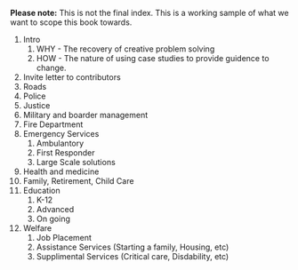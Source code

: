 **Please note:** This is not the final index. This is a working sample of what we want to scope this book towards.

1. Intro
	1. WHY - The recovery of creative problem solving
	2. HOW - The nature of using case studies to provide guidence to change.
2. Invite letter to contributors
3. Roads
4. Police
5. Justice
6. Military and boarder management
7. Fire Department
8. Emergency Services
	1. Ambulantory
	2. First Responder
	3. Large Scale solutions
9. Health and medicine
10. Family, Retirement, Child Care
11. Education
	1. K-12
	2. Advanced
	3. On going
12. Welfare
	1. Job Placement
	2. Assistance Services (Starting a family, Housing, etc)
	3. Supplimental Services (Critical care, Disdability, etc)
